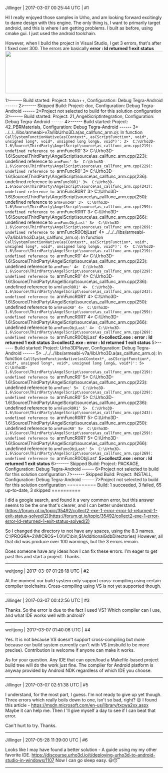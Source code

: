 Jillinger | 2017-03-07 00:25:44 UTC | #1

HI
I really enjoyed those samples in Urho, and am looking forward excitingly to dame design with this engine. 
The only thing  is, I want to primarily target android, and this is where I am getting problems.
I built as before, using cmake gui.
I just used the android toolchain.

However, when I build the project in Visual Studio, I get 3 errors, that's after I fixed over 300. The errors are basically **error : ld returned 1 exit status**
<img src="//cdck-file-uploads-global.s3.dualstack.us-west-2.amazonaws.com/standard17/uploads/urho3d/original/1X/f4766bbb8b6c10550fa5e05b286af35609e49e81.jpg" width="690" height="135">


1>------ Build started: Project: tolua++, Configuration: Debug Tegra-Android ------
2>------ Skipped Build: Project: doc, Configuration: Debug Tegra-Android ------
2>Project not selected to build for this solution configuration 
3>------ Build started: Project: 21_AngelScriptIntegration, Configuration: Debug Tegra-Android ------
4>------ Build started: Project: 42_PBRMaterials, Configuration: Debug Tegra-Android ------
3>  ../../../libs/armeabi-v7a/libUrho3D.a(as_callfunc_arm.o): In function `CallSystemFunctionNative(asCContext*, asCScriptFunction*, void*, unsigned long*, void*, unsigned long long&, void*)':
3>  C:\Urho3D-1.6\Source\ThirdParty\AngelScript\source\as_callfunc_arm.cpp(219):  undefined reference to `armFuncR0'
3>  C:\Urho3D-1.6\Source\ThirdParty\AngelScript\source\as_callfunc_arm.cpp(223):  undefined reference to `armFunc'
3>  C:\Urho3D-1.6\Source\ThirdParty\AngelScript\source\as_callfunc_arm.cpp(229):  undefined reference to `armFuncR0'
3>  C:\Urho3D-1.6\Source\ThirdParty\AngelScript\source\as_callfunc_arm.cpp(236):  undefined reference to `armFuncR0R1'
3>  C:\Urho3D-1.6\Source\ThirdParty\AngelScript\source\as_callfunc_arm.cpp(243):  undefined reference to `armFuncR0R1'
3>  C:\Urho3D-1.6\Source\ThirdParty\AngelScript\source\as_callfunc_arm.cpp(250):  undefined reference to `armFuncR0'
3>  C:\Urho3D-1.6\Source\ThirdParty\AngelScript\source\as_callfunc_arm.cpp(259):  undefined reference to `armFuncR0R1'
3>  C:\Urho3D-1.6\Source\ThirdParty\AngelScript\source\as_callfunc_arm.cpp(266):  undefined reference to `armFuncObjLast'
3>  C:\Urho3D-1.6\Source\ThirdParty\AngelScript\source\as_callfunc_arm.cpp(269):  undefined reference to `armFuncR0ObjLast'
4>  ../../../libs/armeabi-v7a/libUrho3D.a(as_callfunc_arm.o): In function `CallSystemFunctionNative(asCContext*, asCScriptFunction*, void*, unsigned long*, void*, unsigned long long&, void*)':
4>  C:\Urho3D-1.6\Source\ThirdParty\AngelScript\source\as_callfunc_arm.cpp(219):  undefined reference to `armFuncR0'
4>  C:\Urho3D-1.6\Source\ThirdParty\AngelScript\source\as_callfunc_arm.cpp(223):  undefined reference to `armFunc'
4>  C:\Urho3D-1.6\Source\ThirdParty\AngelScript\source\as_callfunc_arm.cpp(229):  undefined reference to `armFuncR0'
4>  C:\Urho3D-1.6\Source\ThirdParty\AngelScript\source\as_callfunc_arm.cpp(236):  undefined reference to `armFuncR0R1'
4>  C:\Urho3D-1.6\Source\ThirdParty\AngelScript\source\as_callfunc_arm.cpp(243):  undefined reference to `armFuncR0R1'
4>  C:\Urho3D-1.6\Source\ThirdParty\AngelScript\source\as_callfunc_arm.cpp(250):  undefined reference to `armFuncR0'
4>  C:\Urho3D-1.6\Source\ThirdParty\AngelScript\source\as_callfunc_arm.cpp(259):  undefined reference to `armFuncR0R1'
4>  C:\Urho3D-1.6\Source\ThirdParty\AngelScript\source\as_callfunc_arm.cpp(266):  undefined reference to `armFuncObjLast'
4>  C:\Urho3D-1.6\Source\ThirdParty\AngelScript\source\as_callfunc_arm.cpp(269):  undefined reference to `armFuncR0ObjLast'
**4>collect2.exe : error : ld returned 1 exit status**
**3>collect2.exe : error : ld returned 1 exit status**
5>------ Build started: Project: Urho3DPlayer, Configuration: Debug Tegra-Android ------
5>  ../../../libs/armeabi-v7a/libUrho3D.a(as_callfunc_arm.o): In function `CallSystemFunctionNative(asCContext*, asCScriptFunction*, void*, unsigned long*, void*, unsigned long long&, void*)':
5>  C:\Urho3D-1.6\Source\ThirdParty\AngelScript\source\as_callfunc_arm.cpp(219):  undefined reference to `armFuncR0'
5>  C:\Urho3D-1.6\Source\ThirdParty\AngelScript\source\as_callfunc_arm.cpp(223):  undefined reference to `armFunc'
5>  C:\Urho3D-1.6\Source\ThirdParty\AngelScript\source\as_callfunc_arm.cpp(229):  undefined reference to `armFuncR0'
5>  C:\Urho3D-1.6\Source\ThirdParty\AngelScript\source\as_callfunc_arm.cpp(236):  undefined reference to `armFuncR0R1'
5>  C:\Urho3D-1.6\Source\ThirdParty\AngelScript\source\as_callfunc_arm.cpp(243):  undefined reference to `armFuncR0R1'
5>  C:\Urho3D-1.6\Source\ThirdParty\AngelScript\source\as_callfunc_arm.cpp(250):  undefined reference to `armFuncR0'
5>  C:\Urho3D-1.6\Source\ThirdParty\AngelScript\source\as_callfunc_arm.cpp(259):  undefined reference to `armFuncR0R1'
5>  C:\Urho3D-1.6\Source\ThirdParty\AngelScript\source\as_callfunc_arm.cpp(266):  undefined reference to `armFuncObjLast'
5>  C:\Urho3D-1.6\Source\ThirdParty\AngelScript\source\as_callfunc_arm.cpp(269):  undefined reference to `armFuncR0ObjLast'
**5>collect2.exe : error : ld returned 1 exit status**
6>------ Skipped Build: Project: PACKAGE, Configuration: Debug Tegra-Android ------
6>Project not selected to build for this solution configuration 
7>------ Skipped Build: Project: INSTALL, Configuration: Debug Tegra-Android ------
7>Project not selected to build for this solution configuration 
========== Build: 1 succeeded, 3 failed, 65 up-to-date, 3 skipped ==========

I did a google search, and found it a very common error, but this answer seems to be the one that's clearer, and I can better understand.
[https://forum.qt.io/topic/35492/collect2-exe-1-error-error-ld-returned-1-exit-status-solved/2](https://forum.qt.io/topic/35492/collect2-exe-1-error-error-ld-returned-1-exit-status-solved/2)

So I changed the directory to not have any spaces, using the 8.3 names.
C:\PROGRA~2\MICROS~1.0\VC\bin;$(AdditionalGdbDirectories)
However, all that did was produce over 100 warnings, but the 3 errors remain.

Does someone have any ideas how I can fix these errors.
I'm eager to get past this and start a project.
Thanks.

-------------------------

weitjong | 2017-03-07 01:28:18 UTC | #2

At the moment our build system only support cross-compiling using certain compiler toolchains. Cross-compiling using VS is not yet supported though.

-------------------------

Jillinger | 2017-03-07 00:42:56 UTC | #3

Thanks.
So the error is due to the fact I used VS?
Which compiler can I use, and what IDE works well with android?

-------------------------

weitjong | 2017-03-07 01:40:06 UTC | #4

Yes. It is not because VS doesn't support cross-compiling but more because our build system currently can't with VS (msbuild to be more precise). Contribution is welcome if anyone can make it works.

As for your question. Any IDE that can open/load a Makefile-based project build tree will do the work just fine. The compiler for Android platform is anyway provided by Android NDK regardless of which IDE you choose.

-------------------------

Jillinger | 2017-03-07 02:51:38 UTC | #5

I understand, for the most part, I guess.
I'm not ready to give up yet though. Three errors which really boils down to one, isn't so bad, right? :wink:
I found this article - https://msdn.microsoft.com/en-us/library/txcwa2xx.aspx
Maybe it can help me. Then I 'll give myself a day to see if I can beat that error.

Can't hurt to try.
Thanks.

-------------------------

Jillinger | 2017-05-28 11:39:00 UTC | #6

Looks like I may have found a better solution - A guide using my my other favorite IDE.
https://discourse.urho3d.io/t/deploying-urho3d-to-android-studio-in-windows/1107
Now I can go sleep easy. :smiley::sleeping:

-------------------------

